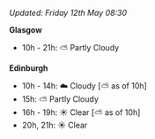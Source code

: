 *Updated: Friday 12th May 08:30*

**Glasgow**

* 10h - 21h: :partly_sunny: Partly Cloudy

**Edinburgh**

* 10h - 14h: :cloud: Cloudy [:partly_sunny: as of 10h]
* 15h: :partly_sunny: Partly Cloudy
* 16h - 19h: :sunny: Clear [:partly_sunny: as of 10h]
* 20h, 21h: :sunny: Clear
